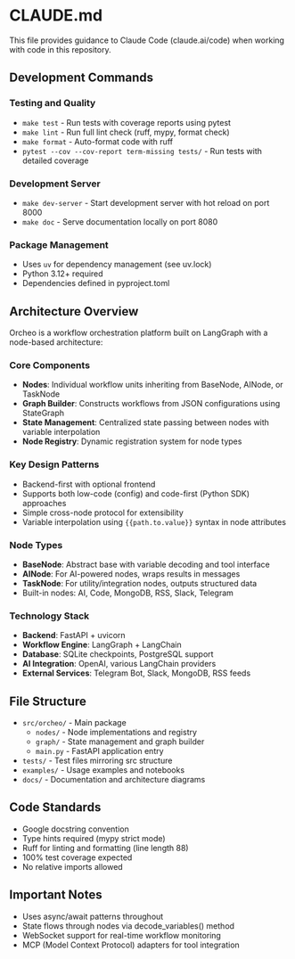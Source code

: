 # CLAUDE.md

This file provides guidance to Claude Code (claude.ai/code) when working with code in this repository.

## Development Commands

### Testing and Quality
- `make test` - Run tests with coverage reports using pytest
- `make lint` - Run full lint check (ruff, mypy, format check)
- `make format` - Auto-format code with ruff
- `pytest --cov --cov-report term-missing tests/` - Run tests with detailed coverage

### Development Server
- `make dev-server` - Start development server with hot reload on port 8000
- `make doc` - Serve documentation locally on port 8080

### Package Management
- Uses `uv` for dependency management (see uv.lock)
- Python 3.12+ required
- Dependencies defined in pyproject.toml

## Architecture Overview

Orcheo is a workflow orchestration platform built on LangGraph with a node-based architecture:

### Core Components
- **Nodes**: Individual workflow units inheriting from BaseNode, AINode, or TaskNode
- **Graph Builder**: Constructs workflows from JSON configurations using StateGraph
- **State Management**: Centralized state passing between nodes with variable interpolation
- **Node Registry**: Dynamic registration system for node types

### Key Design Patterns
- Backend-first with optional frontend
- Supports both low-code (config) and code-first (Python SDK) approaches
- Simple cross-node protocol for extensibility
- Variable interpolation using `{{path.to.value}}` syntax in node attributes

### Node Types
- **BaseNode**: Abstract base with variable decoding and tool interface
- **AINode**: For AI-powered nodes, wraps results in messages
- **TaskNode**: For utility/integration nodes, outputs structured data
- Built-in nodes: AI, Code, MongoDB, RSS, Slack, Telegram

### Technology Stack
- **Backend**: FastAPI + uvicorn
- **Workflow Engine**: LangGraph + LangChain
- **Database**: SQLite checkpoints, PostgreSQL support
- **AI Integration**: OpenAI, various LangChain providers
- **External Services**: Telegram Bot, Slack, MongoDB, RSS feeds

## File Structure
- `src/orcheo/` - Main package
  - `nodes/` - Node implementations and registry
  - `graph/` - State management and graph builder
  - `main.py` - FastAPI application entry
- `tests/` - Test files mirroring src structure
- `examples/` - Usage examples and notebooks
- `docs/` - Documentation and architecture diagrams

## Code Standards
- Google docstring convention
- Type hints required (mypy strict mode)
- Ruff for linting and formatting (line length 88)
- 100% test coverage expected
- No relative imports allowed

## Important Notes
- Uses async/await patterns throughout
- State flows through nodes via decode_variables() method
- WebSocket support for real-time workflow monitoring
- MCP (Model Context Protocol) adapters for tool integration
